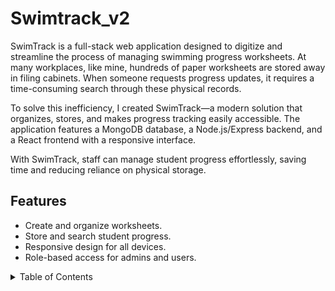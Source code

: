 # Swimtrack_v2

SwimTrack is a full-stack web application designed to digitize and streamline the process of managing swimming progress worksheets. At many workplaces, like mine, hundreds of paper worksheets are stored away in filing cabinets. When someone requests progress updates, it requires a time-consuming search through these physical records.

To solve this inefficiency, I created SwimTrack—a modern solution that organizes, stores, and makes progress tracking easily accessible. The application features a MongoDB database, a Node.js/Express backend, and a React frontend with a responsive interface.

With SwimTrack, staff can manage student progress effortlessly, saving time and reducing reliance on physical storage.

## Features
- Create and organize worksheets.
- Store and search student progress.
- Responsive design for all devices.
- Role-based access for admins and users.

<details>
<summary>Table of Contents</summary>
1. [Installation](#installation)
2. [Usage](#usage)
3. [Technologies Used](#technologies-used)
4. [Screenshots](#screenshots)
5. [Contributing](#contributing)
6. [License](#license)
7. [Contact](#contact)
</details>

